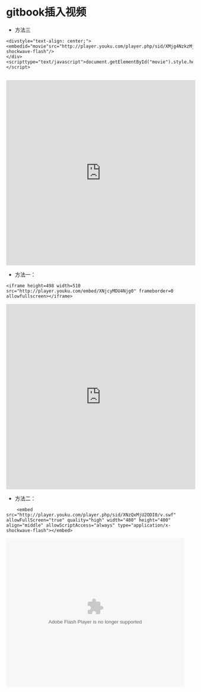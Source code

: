 # gitbook插入视频


* 方法三

```
<divstyle="text-align: center;">
<embedid="movie"src="http://player.youku.com/player.php/sid/XMjg4NzkzMjQ4/v.swf"allowfullscreen="true"quality="high"width="90%"align="middle"allowscriptaccess="always"type="application/x-shockwave-flash"/>
</div>
<scripttype="text/javascript">document.getElementById("movie").style.height=document.getElementById("movie").scrollWidth*0.8+"px"</script>


```


<iframe height=498 width=510 src="http://player.youku.com/embed/XNjcyMDU4Njg0" frameborder=0 allowfullscreen></iframe>


<script type="text/javascript">
window.onload = window.onresize = function () {
    resizeIframe();
}
var resizeIframe=function(){
    var bodyw=document.body.clientWidth;
    for(var ilength=0;ilength<=document.getElementsByTagName("iframe").length;ilength++){

        document.getElementsByTagName("iframe")[ilength].height = bodyw*9/16;//设定高度

    }
}
</script>



* 方法一：

```
<iframe height=498 width=510 src="http://player.youku.com/embed/XNjcyMDU4Njg0" frameborder=0 allowfullscreen></iframe>
```

<iframe height=498 width=510 src="http://player.youku.com/embed/XNjcyMDU4Njg0" frameborder=0 allowfullscreen></iframe>

* 方法二：

```
    <embed src="http://player.youku.com/player.php/sid/XNzQxMjU2ODI0/v.swf" allowFullScreen="true" quality="high" width="480" height="400" align="middle" allowScriptAccess="always" type="application/x-shockwave-flash"></embed>
```

<embed src="http://player.youku.com/player.php/sid/XNzQxMjU2ODI0/v.swf" allowFullScreen="true" quality="high" width="480" height="400" align="middle" allowScriptAccess="always" type="application/x-shockwave-flash"></embed>

